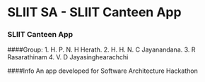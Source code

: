 # SLIIT SA - SLIIT Canteen App

### SLIIT Canteen App

####Group:
      1. H. P. N. H Herath.
      2. H. H. N. C Jayanandana.
      3. R Rasarathinam
      4. V. D Jayasinghearachchi
    
####Info
    An app developed for Software Architecture Hackathon
      
